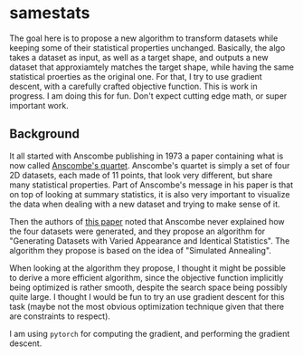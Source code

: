 # samestats

The goal here is to propose a new algorithm to transform datasets while keeping some of their statistical properties unchanged.
Basically, the algo takes a dataset as input, as well as a target shape, and outputs a new dataset that approxiamtely matches the target shape, while having the same statistical proerties as the original one.
For that, I try to use gradient descent, with a carefully crafted objective function.
This is work in progress.
I am doing this for fun.
Don't expect cutting edge math, or super important work.

## Background
It all started with Anscombe publishing in 1973 a paper containing what is now called [Anscombe's quartet](https://en.wikipedia.org/wiki/Anscombe%27s_quartet).
Anscombe's quartet is simply a set of four 2D datasets, each made of 11 points, that look very different, but share many statistical properties.
Part of Anscombe's message in his paper is that on top of looking at summary statistics, it is also very important to visualize the data when dealing with a new dataset and trying to make sense of it.

Then the authors of [this paper](https://www.autodeskresearch.com/publications/samestats) noted that Anscombe never explained how the four datasets were generated, and they propose an algorithm for "Generating Datasets with Varied Appearance and Identical Statistics".
The algorithm they propose is based on the idea of "Simulated Annealing".

When looking at the algorithm they propose, I thought it might be possible to derive a more efficient algorithm, since the objective function implicitly being optimized is rather smooth, despite the search space being possibly quite large.
I thought I would be fun to try an use gradient descent for this task (maybe not the most obvious optimization technique given that there are constraints to respect).

I am using `pytorch` for computing the gradient, and performing the gradient descent.
